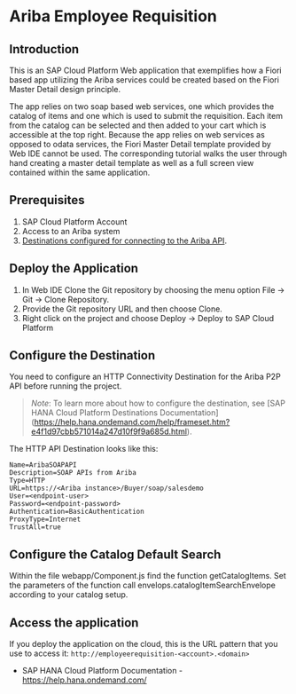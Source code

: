 # Ariba Employee Requisition

## Introduction

This is an SAP Cloud Platform Web application that exemplifies how a Fiori based app utilizing the Ariba services could be created based on the Fiori Master Detail design principle.

The app relies on two soap based web services, one which provides the catalog of items and one which is used to submit the requisition.  Each item from the catalog can be selected and then added to your cart which is accessible at the top right.  Because the app relies on web services as opposed to odata services, the Fiori Master Detail template provided by Web IDE cannot be used.  The corresponding tutorial walks the user through hand creating a master detail template as well as a full screen view contained within the same application.

## Prerequisites

1.    SAP Cloud Platform Account
2.    Access to an Ariba system
4.    [Destinations configured for connecting to the Ariba API](#configure-the-destinations).

## Deploy the Application

1. In Web IDE Clone the Git repository by choosing the menu option File -> Git -> Clone Repository.
2. Provide the Git repository URL and then  choose Clone.
3. Right click on the project and choose Deploy -> Deploy to SAP Cloud Platform

## Configure the Destination

You need to configure an HTTP Connectivity Destination for the Ariba P2P API before running the project.
>*Note*: To learn more about how to configure the destination, see [SAP HANA Cloud Platform Destinations Documentation] (https://help.hana.ondemand.com/help/frameset.htm?e4f1d97cbb571014a247d10f9f9a685d.html).

The HTTP API Destination looks like this:
```
Name=AribaSOAPAPI
Description=SOAP APIs from Ariba
Type=HTTP
URL=https://<Ariba instance>/Buyer/soap/salesdemo
User=<endpoint-user>
Password=<endpoint-password>
Authentication=BasicAuthentication
ProxyType=Internet
TrustAll=true
```
## Configure the Catalog Default Search

Within the file webapp/Component.js find the function getCatalogItems.  Set the parameters of the function call envelops.catalogItemSearchEnvelope according to your catalog setup.

## Access the application

If you deploy the application on the cloud, this is the URL pattern that you use to access it: `http://employeerequisition-<account>.<domain>`


* SAP HANA Cloud Platform Documentation - https://help.hana.ondemand.com/
